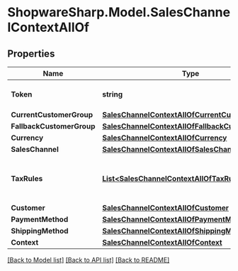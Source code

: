 # ShopwareSharp.Model.SalesChannelContextAllOf

## Properties

Name | Type | Description | Notes
------------ | ------------- | ------------- | -------------
**Token** | **string** | Context the user session | [optional] 
**CurrentCustomerGroup** | [**SalesChannelContextAllOfCurrentCustomerGroup**](SalesChannelContextAllOfCurrentCustomerGroup.md) |  | [optional] 
**FallbackCustomerGroup** | [**SalesChannelContextAllOfFallbackCustomerGroup**](SalesChannelContextAllOfFallbackCustomerGroup.md) |  | [optional] 
**Currency** | [**SalesChannelContextAllOfCurrency**](SalesChannelContextAllOfCurrency.md) |  | [optional] 
**SalesChannel** | [**SalesChannelContextAllOfSalesChannel**](SalesChannelContextAllOfSalesChannel.md) |  | [optional] 
**TaxRules** | [**List&lt;SalesChannelContextAllOfTaxRules&gt;**](SalesChannelContextAllOfTaxRules.md) | Currently active tax rules and/or rates | [optional] 
**Customer** | [**SalesChannelContextAllOfCustomer**](SalesChannelContextAllOfCustomer.md) |  | [optional] 
**PaymentMethod** | [**SalesChannelContextAllOfPaymentMethod**](SalesChannelContextAllOfPaymentMethod.md) |  | [optional] 
**ShippingMethod** | [**SalesChannelContextAllOfShippingMethod**](SalesChannelContextAllOfShippingMethod.md) |  | [optional] 
**Context** | [**SalesChannelContextAllOfContext**](SalesChannelContextAllOfContext.md) |  | [optional] 

[[Back to Model list]](../../README.md#documentation-for-models) [[Back to API list]](../../README.md#documentation-for-api-endpoints) [[Back to README]](../../README.md)

